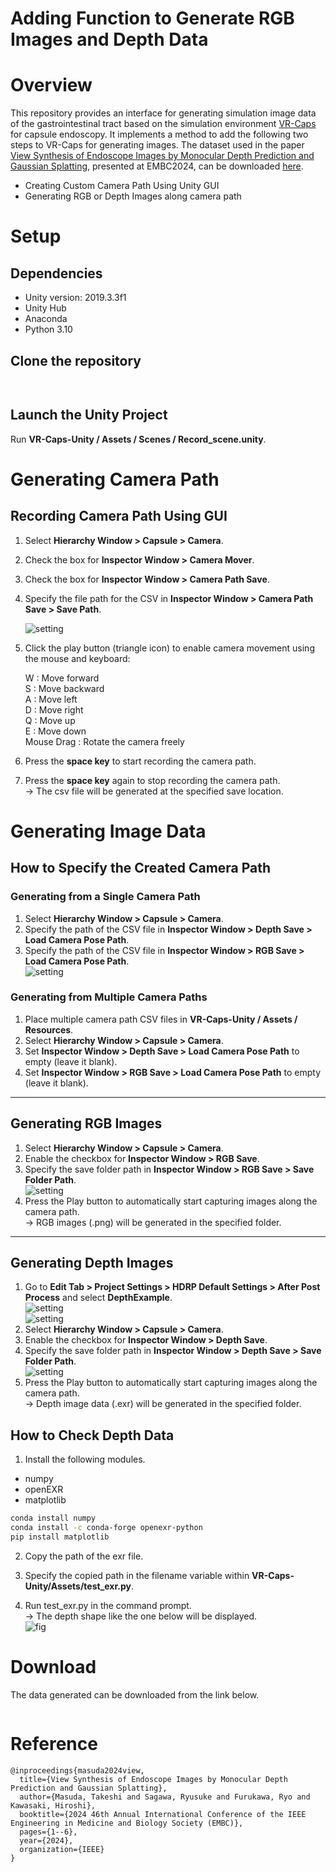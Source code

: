 Adding Function to Generate RGB Images and Depth Data
=====


# Overview
This repository provides an interface for generating simulation image data of the gastrointestinal tract based on the simulation environment [VR-Caps](https://github.com/CapsuleEndoscope/VirtualCapsuleEndoscopy) for capsule endoscopy. It implements a method to add the following two steps to VR-Caps for generating images. The dataset used in the paper [View Synthesis of Endoscope Images by Monocular Depth Prediction and Gaussian Splatting](https://ieeexplore.ieee.org/abstract/document/10782148), presented at EMBC2024, can be downloaded [here](#download).

- Creating Custom Camera Path Using Unity GUI  
- Generating RGB or Depth Images along camera path  

# Setup

## Dependencies
- Unity version: 2019.3.3f1  
- Unity Hub  
- Anaconda  
- Python 3.10  

## Clone the repository
```sh
  
```  

## Launch the Unity Project  
Run **VR-Caps-Unity / Assets / Scenes / Record_scene.unity**. 


# Generating Camera Path  

## Recording Camera Path Using GUI
1. Select **Hierarchy Window > Capsule > Camera**.  
2. Check the box for **Inspector Window > Camera Mover**.  
3. Check the box for **Inspector Window > Camera Path Save**.  
4. Specify the file path for the CSV in **Inspector Window > Camera Path Save > Save Path**.  

   ![setting](readme_imgs/Unity_CameraPath_all.png)
5. Click the play button (triangle icon) to enable camera movement using the mouse and keyboard:  

   W : Move forward  
   S : Move backward  
   A : Move left  
   D : Move right   
   Q : Move up  
   E : Move down    
   Mouse Drag : Rotate the camera freely  

6. Press the **space key** to start recording the camera path.  
7. Press the **space key** again to stop recording the camera path.  
   -> The csv file will be generated at the specified save location.  


# Generating Image Data

## How to Specify the Created Camera Path  
### Generating from a Single Camera Path  
1. Select **Hierarchy Window > Capsule > Camera**.  
2. Specify the path of the CSV file in **Inspector Window > Depth Save > Load Camera Pose Path**.  
3. Specify the path of the CSV file in **Inspector Window > RGB Save > Load Camera Pose Path**.  
   ![setting](readme_imgs/Unity_select_camerapath_all.png)  

### Generating from Multiple Camera Paths  
1. Place multiple camera path CSV files in **VR-Caps-Unity / Assets / Resources**.  
2. Select **Hierarchy Window > Capsule > Camera**.  
3. Set **Inspector Window > Depth Save > Load Camera Pose Path** to empty (leave it blank).  
4. Set **Inspector Window > RGB Save > Load Camera Pose Path** to empty (leave it blank).  

---

## Generating RGB Images  
1. Select **Hierarchy Window > Capsule > Camera**.  
2. Enable the checkbox for **Inspector Window > RGB Save**.  
3. Specify the save folder path in **Inspector Window > RGB Save > Save Folder Path**.  
   ![setting](readme_imgs/Unity_figure_RGB_all.png)  
4. Press the Play button to automatically start capturing images along the camera path.  
   -> RGB images (.png) will be generated in the specified folder.  

---

## Generating Depth Images  
1. Go to **Edit Tab > Project Settings > HDRP Default Settings > After Post Process** and select **DepthExample**.  
   ![setting](readme_imgs/Unity_figure_Depth_edit_tab_all.png)  
   ![setting](readme_imgs/Unity_figure_Depth_after_post_process_all.png)  
2. Select **Hierarchy Window > Capsule > Camera**.  
3. Enable the checkbox for **Inspector Window > Depth Save**.  
4. Specify the save folder path in **Inspector Window > Depth Save > Save Folder Path**.  
   ![setting](readme_imgs/Unity_Depth_all.png)  
5. Press the Play button to automatically start capturing images along the camera path.  
   -> Depth image data (.exr) will be generated in the specified folder.

## How to Check Depth Data   

1. Install the following modules.  
- numpy  
- openEXR  
- matplotlib  
```sh
conda install numpy
conda install -c conda-forge openexr-python
pip install matplotlib
```  

2. Copy the path of the exr file.    

3. Specify the copied path in the filename variable within **VR-Caps-Unity/Assets/test_exr.py**.  

4. Run test_exr.py in the command prompt.  
-> The depth shape like the one below will be displayed.  
![fig](readme_imgs/txt_exr.png)

# Download
The data generated can be downloaded from the link below.
```sh

```  

# Reference
```
@inproceedings{masuda2024view,
  title={View Synthesis of Endoscope Images by Monocular Depth Prediction and Gaussian Splatting},
  author={Masuda, Takeshi and Sagawa, Ryusuke and Furukawa, Ryo and Kawasaki, Hiroshi},
  booktitle={2024 46th Annual International Conference of the IEEE Engineering in Medicine and Biology Society (EMBC)},
  pages={1--6},
  year={2024},
  organization={IEEE}
}
```




